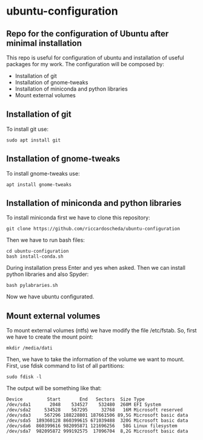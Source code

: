 # ubuntu-configuration
## Repo for the configuration of Ubuntu after minimal installation

This repo is useful for configuration of ubuntu and installation of useful packages for my work.
The configuration will be composed by:
- Installation of git
- Installation of gnome-tweaks
- Installation of miniconda and python libraries
- Mount external volumes

## Installation of git
To install git use:
```
sudo apt install git
```

## Installation of gnome-tweaks
To install gnome-tweaks use:
```
apt install gnome-tweaks
```

## Installation of miniconda and python libraries

To install miniconda first we have to clone this repository:
```
git clone https://github.com/riccardoscheda/ubuntu-configuration
```
 
Then we have to run bash files:
```
cd ubuntu-configuration
bash install-conda.sh
```

During installation press Enter and yes when asked.
Then we can install python libraries and also Spyder:

```
bash pylabraries.sh
```

Now we have ubuntu configurated.

## Mount external volumes

To mount external volumes (ntfs) we have modify the file /etc/fstab. So, first we have to create the mount point:

```
mkdir /media/dati 
```
Then, we have to take the information of the volume we want to mount.
First, use fdisk command to list of all partitions:

```
sudo fdisk -l
```
The output will be something like that:
```
Device         Start       End   Sectors  Size Type
/dev/sda1       2048    534527    532480  260M EFI System
/dev/sda2     534528    567295     32768   16M Microsoft reserved
/dev/sda3     567296 188228801 187661506 89,5G Microsoft basic data
/dev/sda5  189360128 860399615 671039488  320G Microsoft basic data
/dev/sda6  860399616 982095871 121696256   58G Linux filesystem
/dev/sda7  982095872 999192575  17096704  8,2G Microsoft basic data

```

